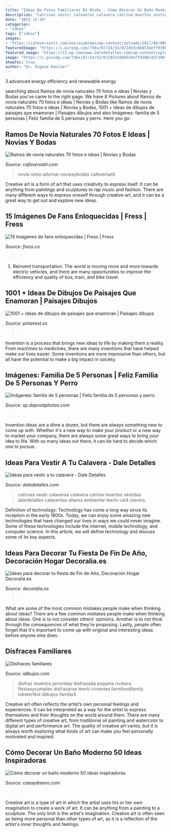 ```yaml
---
title: "Ideas De Fotos Familiares En Otoño - Cómo Decorar Un Baño Moderno 50 Ideas Inspiradoras"
description: "Catrinas vestir calaveras calavera catrina muertos vestidas daledetalles calaveritas altares ambientar leerlo cal4 clavera"
date: "2022-12-19"
categories:
- "ideas"
tags: ["ideas"]
images:
- "https://cafeversatil.com/noviasybodas/wp-content/uploads/2017/06/0002-7.jpg"
featuredImage: "https://i.pinimg.com/736x/07/24/53/072453c688534effd308c93739bf3c9b.jpg"
featured_image: "https://i2.wp.com/www.daledetalles.com/wp-content/uploads/2013/10/cal4.jpg"
image: "https://i.pinimg.com/736x/07/24/53/072453c688534effd308c93739bf3c9b.jpg"
ShowToc: true
author: "Dr. Eugene Kautzer"
---
```



3.advanced energy efficiency and renewable energy

	

		
searching about Ramos de novia naturales 70 fotos e ideas | Novias y Bodas you've came to the right page. We have 8 Pictures about Ramos de novia naturales 70 fotos e ideas | Novias y Bodas like Ramos de novia naturales 70 fotos e ideas | Novias y Bodas, 1001 + ideas de dibujos de paisajes que enamoran | Paisajes dibujos and also Imágenes: familia de 5 personas | Feliz familia de 5 personas y perro. Here you go:
		
    
## Ramos De Novia Naturales 70 Fotos E Ideas | Novias Y Bodas

<img loading=lazy src="https://cafeversatil.com/noviasybodas/wp-content/uploads/2017/06/0002-7.jpg" onerror="this.onerror=null;this.src='https://tse4.mm.bing.net/th?id=OIP.pT-p6-PN4-9-lNsOnDc6MwHaKp&amp;pid=15.1';" alt="Ramos de novia naturales 70 fotos e ideas | Novias y Bodas">

_Source: cafeversatil.com_

>novia ramo adornar noviasybodas cafeversatil. 

	

Creative art is a form of art that uses creativity to express itself. It can be anything from paintings and sculptures to rap music and fashion. There are many different ways to express oneself through creative art, and it can be a great way to get out and explore new ideas.

    
## 15 Imágenes De Fans Enloquecidas | Fress | Fress

<img loading=lazy src="https://fress.co/wp-content/uploads/2014/04/sfsfsd.jpg" onerror="this.onerror=null;this.src='https://tse1.mm.bing.net/th?id=OIP.Ad44SUeSudpYPPS5nZVbeQHaE6&amp;pid=15.1';" alt="15 Imágenes de fans enloquecidas | Fress | Fress">

_Source: fress.co_

>. 

	

1) Reinvent transportation. The world is moving more and more towards electric vehicles, and there are many opportunities to improve the efficiency and quality of bus, train, and bike travel. 

    
## 1001 + Ideas De Dibujos De Paisajes Que Enamoran | Paisajes Dibujos

<img loading=lazy src="https://i.pinimg.com/736x/07/24/53/072453c688534effd308c93739bf3c9b.jpg" onerror="this.onerror=null;this.src='https://tse4.mm.bing.net/th?id=OIP.Nsk5TZR596xJeW8leI9hPgHaFc&amp;pid=15.1';" alt="1001 + ideas de dibujos de paisajes que enamoran | Paisajes dibujos">

_Source: pinterest.es_

>. 

	

Invention is a process that brings new ideas to life by making them a reality. From machines to medicines, there are many inventions that have helped make our lives easier. Some inventions are more impressive than others, but all have the potential to make a big impact in society.

    
## Imágenes: Familia De 5 Personas | Feliz Familia De 5 Personas Y Perro

<img loading=lazy src="https://st2.depositphotos.com/1080148/6295/i/450/depositphotos_62955469-stock-photo-family-in-autumn-park.jpg" onerror="this.onerror=null;this.src='https://tse1.mm.bing.net/th?id=OIP.kqXGYXypW4hJBsfOIR29twAAAA&amp;pid=15.1';" alt="Imágenes: familia de 5 personas | Feliz familia de 5 personas y perro">

_Source: sp.depositphotos.com_

>. 

	

Invention ideas are a dime a dozen, but there are always something new to come up with. Whether it's a new way to make your product or a new way to market your company, there are always some great ways to bring your idea to life. With so many ideas out there, it can be hard to decide which one to pursue.

    
## Ideas Para Vestir A Tu Calavera - Dale Detalles

<img loading=lazy src="https://i2.wp.com/www.daledetalles.com/wp-content/uploads/2013/10/cal4.jpg" onerror="this.onerror=null;this.src='https://tse2.mm.bing.net/th?id=OIP.cvrdrzGNihrQIM4MWSdqpQHaJ3&amp;pid=15.1';" alt="Ideas para vestir a tu calavera - Dale Detalles">

_Source: daledetalles.com_

>catrinas vestir calaveras calavera catrina muertos vestidas daledetalles calaveritas altares ambientar leerlo cal4 clavera. 

	

Definition of technology:
Technology has come a long way since its inception in the early 1800s. Today, we can enjoy some amazing new technologies that have changed our lives in ways we could never imagine. Some of these technologies include the internet, mobile technology, and computer science. In this article, we will define technology and discuss some of its key aspects.

    
## Ideas Para Decorar Tu Fiesta De Fin De Año, Decoración Hogar Decoralia.es

<img loading=lazy src="https://www.decoralia.es/wp-content/uploads/fin-de-año-3.jpg" onerror="this.onerror=null;this.src='https://tse3.mm.bing.net/th?id=OIP.0YxiWoqDINMXX_QVs9rFsQHaHa&amp;pid=15.1';" alt="Ideas para decorar tu fiesta de Fin de Año, Decoración Hogar Decoralia.es">

_Source: decoralia.es_

>. 

	

What are some of the most common mistakes people make when thinking about ideas?
There are a few common mistakes people make when thinking about ideas. One is to not consider others' opinions. Another is to not think through the consequences of what they're proposing. Lastly, people often forget that it's important to come up with original and interesting ideas before anyone else does.

    
## Disfraces Familiares

<img loading=lazy src="https://www.idibujos.com/wp-content/uploads/2014/10/disfracesfamiliares3.jpg" onerror="this.onerror=null;this.src='https://tse3.mm.bing.net/th?id=OIP.nrOCy8t5P0efPKy6UdE2MgHaJ4&amp;pid=15.1';" alt="Disfraces familiares">

_Source: idibujos.com_

>disfraz muertos jamonkey disfrazada poppins rockera fiestasycumples disfrazarse leerlo vivientes farmfoodfamily lobsterfest idibujos familia4. 

	

Creative art often reflects the artist’s own personal feelings and experiences. It can be interpreted as a way for the artist to express themselves and their thoughts on the world around them. There are many different types of creative art, from traditional oil painting and watercolor to digital art and performance art. The quality of creative art varies, but it is always worth exploring what kinds of art can make you feel personally motivated and inspired.

    
## Cómo Decorar Un Baño Moderno 50 Ideas Inspiradoras

<img loading=lazy src="https://casaydiseno.com/wp-content/uploads/2015/06/bano-pequeno-moderno-macetas-decoracion.jpg" onerror="this.onerror=null;this.src='https://tse3.mm.bing.net/th?id=OIP.2Cwj14mIgl6TFirnUH4kdgHaJ9&amp;pid=15.1';" alt="Cómo decorar un baño moderno 50 ideas inspiradoras">

_Source: casaydiseno.com_

>. 

	

Creative art is a type of art in which the artist uses his or her own imagination to create a work of art. It can be anything from a painting to a sculpture. The only limit is the artist's imagination. Creative art is often seen as being more personal than other types of art, as it is a reflection of the artist's inner thoughts and feelings.

